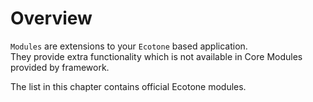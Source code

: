 # Overview

`Modules` are extensions to your `Ecotone` based application.   
They provide extra functionality which is not available in Core Modules provided by framework.

  
The list in this chapter contains official Ecotone modules. 

